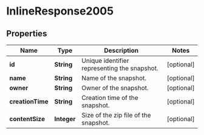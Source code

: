 
# InlineResponse2005

## Properties
Name | Type | Description | Notes
------------ | ------------- | ------------- | -------------
**id** | **String** | Unique identifier representing the snapshot. |  [optional]
**name** | **String** | Name of the snapshot. |  [optional]
**owner** | **String** | Owner of the snapshot. |  [optional]
**creationTime** | **String** | Creation time of the snapshot. |  [optional]
**contentSize** | **Integer** | Size of the zip file of the snapshot. |  [optional]



